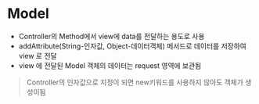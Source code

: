 Model
=======
+ Controller의 Method에서  view에 data를 전달하는 용도로 사용   
+ addAttribute(String-인자값, Object-데이터객체) 메서드로 데이터를 저장하여 view 로 전달
+ view 에 전달된 Model 객체의 데이터는 request 영역에 보관됨

> Controller의 인자값으로 지정이 되면 new키워드를 사용하지 않아도 객체가 생성이됨
